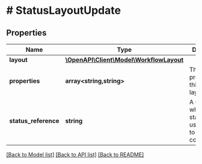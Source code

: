 # # StatusLayoutUpdate

## Properties

Name | Type | Description | Notes
------------ | ------------- | ------------- | -------------
**layout** | [**\OpenAPI\Client\Model\WorkflowLayout**](WorkflowLayout.md) |  | [optional]
**properties** | **array<string,string>** | The properties for this status layout. |
**status_reference** | **string** | A unique ID which the status will use to refer to this layout configuration. |

[[Back to Model list]](../../README.md#models) [[Back to API list]](../../README.md#endpoints) [[Back to README]](../../README.md)
